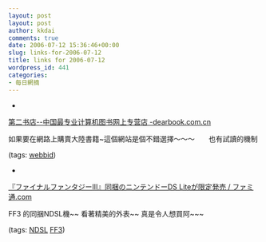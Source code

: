 ```yaml
---
layout: post
layout: post
author: kkdai
comments: true
date: 2006-07-12 15:36:46+00:00
slug: links-for-2006-07-12
title: links for 2006-07-12
wordpress_id: 441
categories:
- 每日網摘
---
```



	
  * 
		

[第二书店--中国最专业计算机图书网上专营店 -dearbook.com.cn](http://www.dearbook.com.cn/)


		

如果要在網路上購賣大陸書籍~這個網站是個不錯選擇～～～　　也有試讀的機制


		

(tags: [webbid](http://del.icio.us/kkdai/webbid))


	

	
  * 
		

[『ファイナルファンタジーIII』同梱のニンテンドーDS Liteが限定発売 / ファミ通.com](http://www.famitsu.com/game/news/2006/07/12/103,1152678634,56678,0,0.html)


		

FF3 的同捆NDSL機~~  看著精美的外表~~ 真是令人想買阿~~~


		

(tags: [NDSL](http://del.icio.us/kkdai/NDSL) [FF3](http://del.icio.us/kkdai/FF3))


	


